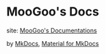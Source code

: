 # MooGoo's Docs


site: [MooGoo's Documentations](https://moogoo78.github.io/mg-docs/)

by [MkDocs](https://www.mkdocs.org/), [Material for MkDocs](https://squidfunk.github.io/mkdocs-material/)
